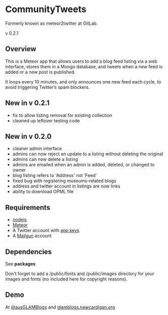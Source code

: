 # CommunityTweets
Formerly known as meteor2twitter at GitLab.

v 0.2.1

## Overview

This is a Meteor app that allows users to add a blog feed listing via a web interface, stores them in a Mongo database, and tweets when a new feed is added or a new post is published.

It loops every 10 minutes, and only announces one new feed each cycle, to avoid triggering Twitter’s spam blockers.

## New in v 0.2.1
* fix to allow listing removal for existing collection
* cleaned up leftover testing code

## New in v 0.2.0
* cleaner admin interface
* admins can now reject an update to a listing without deleting the original
* admins can now delete a listing
* admins are emailed when an admin is added, deleted, or changed to owner
* blog listing refers to 'Address' not 'Feed'
* fixed bug with registering museums-related blogs
* address and twitter account in listings are now links
* ability to download OPML file

## Requirements

* [nodejs](https://nodejs.org)
* [Meteor](https://www.meteor.com)
* A Twitter account with [app keys](https://apps.twitter.com)
* A [Mailgun](https://www.mailgun.com) account

## Dependencies

See **packages**

Don't forget to add a /public/fonts and /public/images directory for your images and fonts (no included here for copyright reasons).

## Demo

At [@ausGLAMBlogs](https://twitter.com/ausglamblogs) and [glamblogs.newcardigan.org](https://glamblogs.newcardigan.org)

